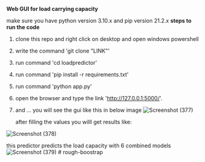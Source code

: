 ****Web GUI for load carrying capacity****

make sure you have python version 3.10.x and pip version 21.2.x
****steps to run the code**** 
1. clone this repo and right click on desktop and open windows powershell
2. write the command 'git clone "LINK"'
3. run command 'cd loadpredictor'
4. run command 'pip install -r requirements.txt'
5. run command 'python app.py'
6. open the browser and type the link 'http://127.0.0.1:5000/'.
7. and ... you will see the gui like this in below image
   ![Screenshot (377)](https://github.com/ayushrathore111/loadpredictor/assets/94514710/53b843ae-7dcc-4724-97b3-13aac66e5a34)
   
   after filling the values you willl get results like:
   
![Screenshot (378)](https://github.com/ayushrathore111/loadpredictor/assets/94514710/e004bf5e-2978-40d5-8689-dfcc347229a5)

this predictor predicts the load capacity with 6 combined models
![Screenshot (379)](https://github.com/ayushrathore111/loadpredictor/assets/94514710/d0f63c4e-9703-494c-bda7-91dfe37a1555)
#   r o u g h - b o o s t r a p  
 